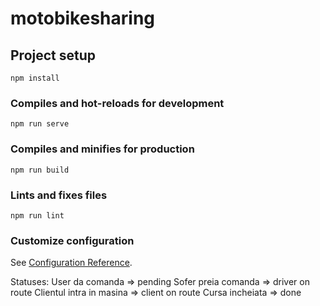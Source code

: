 # motobikesharing

## Project setup

```
npm install
```

### Compiles and hot-reloads for development

```
npm run serve
```

### Compiles and minifies for production

```
npm run build
```

### Lints and fixes files

```
npm run lint
```

### Customize configuration

See [Configuration Reference](https://cli.vuejs.org/config/).

Statuses:
User da comanda => pending
Sofer preia comanda => driver on route
Clientul intra in masina => client on route
Cursa incheiata => done
